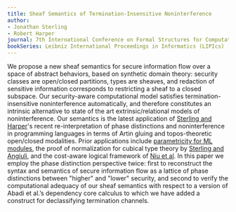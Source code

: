 ```yaml
---
title: Sheaf Semantics of Termination-Insensitive Noninterference
author:
- Jonathan Sterling
- Robert Harper
journal: 7th International Conference on Formal Structures for Computation and Deduction (FSCD 2022)
bookSeries: Leibniz International Proceedings in Informatics (LIPIcs)
---
```


 We propose a new sheaf semantics for secure information flow over a space of abstract behaviors, based on synthetic domain theory: security classes are open/closed partitions, types are sheaves, and redaction of sensitive information corresponds to restricting a sheaf to a closed subspace. Our security-aware computational model satisfies termination-insensitive noninterference automatically, and therefore constitutes an intrinsic alternative to state of the art extrinsic/relational models of noninterference. Our semantics is the latest application of [Sterling and Harper](sterling-harper-2021)'s recent re-interpretation of phase distinctions and noninterference in programming languages in terms of Artin gluing and topos-theoretic open/closed modalities. Prior applications include [parametricity for ML modules](sterling-harper-2021), the proof of normalization for cubical type theory by [Sterling and Angiuli](sterling-angiuli-2021), and the cost-aware logical framework of [Niu et al](niu-sterling-grodin-harper-2022). In this paper we employ the phase distinction perspective twice: first to reconstruct the syntax and semantics of secure information flow as a lattice of phase distinctions between "higher" and "lower" security, and second to verify the computational adequacy of our sheaf semantics with respect to a version of Abadi et al.’s dependency core calculus to which we have added a construct for declassifying termination channels. 
